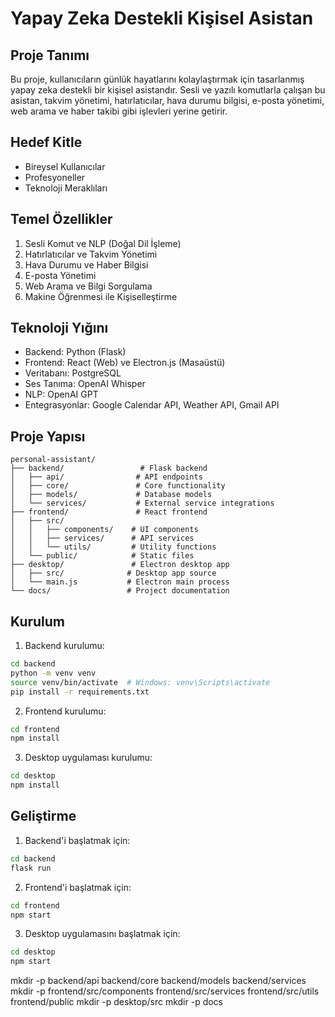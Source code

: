 # Yapay Zeka Destekli Kişisel Asistan

## Proje Tanımı
Bu proje, kullanıcıların günlük hayatlarını kolaylaştırmak için tasarlanmış yapay zeka destekli bir kişisel asistandır. Sesli ve yazılı komutlarla çalışan bu asistan, takvim yönetimi, hatırlatıcılar, hava durumu bilgisi, e-posta yönetimi, web arama ve haber takibi gibi işlevleri yerine getirir.

## Hedef Kitle
- Bireysel Kullanıcılar
- Profesyoneller
- Teknoloji Meraklıları

## Temel Özellikler
1. Sesli Komut ve NLP (Doğal Dil İşleme)
2. Hatırlatıcılar ve Takvim Yönetimi
3. Hava Durumu ve Haber Bilgisi
4. E-posta Yönetimi
5. Web Arama ve Bilgi Sorgulama
6. Makine Öğrenmesi ile Kişiselleştirme

## Teknoloji Yığını
- Backend: Python (Flask)
- Frontend: React (Web) ve Electron.js (Masaüstü)
- Veritabanı: PostgreSQL
- Ses Tanıma: OpenAI Whisper
- NLP: OpenAI GPT
- Entegrasyonlar: Google Calendar API, Weather API, Gmail API

## Proje Yapısı
```
personal-assistant/
├── backend/                 # Flask backend
│   ├── api/                # API endpoints
│   ├── core/               # Core functionality
│   ├── models/             # Database models
│   └── services/           # External service integrations
├── frontend/               # React frontend
│   ├── src/
│   │   ├── components/    # UI components
│   │   ├── services/      # API services
│   │   └── utils/         # Utility functions
│   └── public/            # Static files
├── desktop/               # Electron desktop app
│   ├── src/              # Desktop app source
│   └── main.js           # Electron main process
└── docs/                 # Project documentation
```

## Kurulum
1. Backend kurulumu:
```bash
cd backend
python -m venv venv
source venv/bin/activate  # Windows: venv\Scripts\activate
pip install -r requirements.txt
```

2. Frontend kurulumu:
```bash
cd frontend
npm install
```

3. Desktop uygulaması kurulumu:
```bash
cd desktop
npm install
```

## Geliştirme
1. Backend'i başlatmak için:
```bash
cd backend
flask run
```

2. Frontend'i başlatmak için:
```bash
cd frontend
npm start
```

3. Desktop uygulamasını başlatmak için:
```bash
cd desktop
npm start
```

mkdir -p backend/api backend/core backend/models backend/services
mkdir -p frontend/src/components frontend/src/services frontend/src/utils frontend/public
mkdir -p desktop/src
mkdir -p docs 